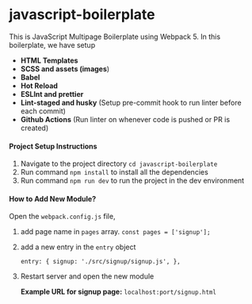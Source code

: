# javascript-boilerplate
This is JavaScript Multipage Boilerplate using Webpack 5. In this boilerplate,
we have setup
- **HTML Templates**
- **SCSS and assets (images**)
- **Babel**
- **Hot Reload**
- **ESLInt and prettier**
- **Lint-staged and husky** (Setup pre-commit hook to run linter before each commit)
- **Github Actions** (Run linter on whenever code is pushed or PR is created)

#### Project Setup Instructions
1. Navigate to the project directory
   `cd javascript-boilerplate`
2. Run command `npm install` to install all the dependencies
3. Run command `npm run dev` to run the project in the dev environment

#### How to Add New Module?
Open the `webpack.config.js` file,
1. add page name in `pages` array.
   `const pages = ['signup'];`
2. add a new entry in the `entry` object

   `entry: {
     signup: './src/signup/signup.js',
   },`

3. Restart server and open the new module

   **Example URL for signup page:** `localhost:port/signup.html`
